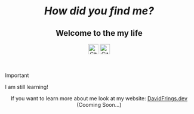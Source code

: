<div align="center">
  
  # _How did you find me?_ 
  <!-- <div>
    <a href="https://github.com/DavidFrings/DavidFrings/blob/main/README.md"><img alt="Language selection (English)" src="https://img.shields.io/badge/Lang%3A-Englisch-%23FFFF5E?style=flat&labelColor=%233C3C3C"></a>
    <a href="https://github.com/DavidFrings/DavidFrings/blob/main/README.de.md"><img alt="Language selection (German)" src="https://img.shields.io/badge/Lang%3A-German-%23FF3D3D?style=flat&labelColor=%233C3C3C"></a>
  </div> -->


## Welcome to the my life

  <!-- <div>
    <a href=""><img alt="Coding" src="https://cdn.7tv.app/emote/60b2876f4f32610f15bfc5dc/4x.webp"></a>
  </div> -->
  <a href="https://github.com/DavidFrings?tab=followers"><img alt="GitHub followers" src="https://img.shields.io/github/followers/DavidFrings?style=flat&logo=Github&label=Followers%3A&labelColor=%23000000&color=%23000000&link=https://github.com/DavidFrings?tab=followers" height="27px" width="auto"></a>
  <a href="https://github.com/DavidFrings?tab=repositories"><img alt="GitHub User's stars" src="https://img.shields.io/github/stars/DavidFrings?style=flat&logo=Github&label=Stars%3A&labelColor=%23000000&color=%23000000&link=https://github.com/DavidFrings?tab=repositories" height="27px" width="auto"></a> <br>
</div>
</br>

> [!IMPORTANT]
> I am still learning!

<div align="center">
  If you want to learn more about me look at my website: <a href="DavidFrings.dev">DavidFrings.dev</a> (Cooming Soon...)
</div>